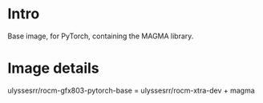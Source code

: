 # Intro

Base image, for PyTorch, containing the MAGMA library.

# Image details

ulyssesrr/rocm-gfx803-pytorch-base = ulyssesrr/rocm-xtra-dev + magma